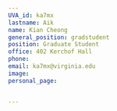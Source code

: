 ```yaml
---
UVA_id: ka7mx
lastname: Aik
name: Kian Cheong
general_position: gradstudent
position: Graduate Student
office: 402 Kerchof Hall
phone: 
email: ka7mx@virginia.edu
image:
personal_page:


---
```


